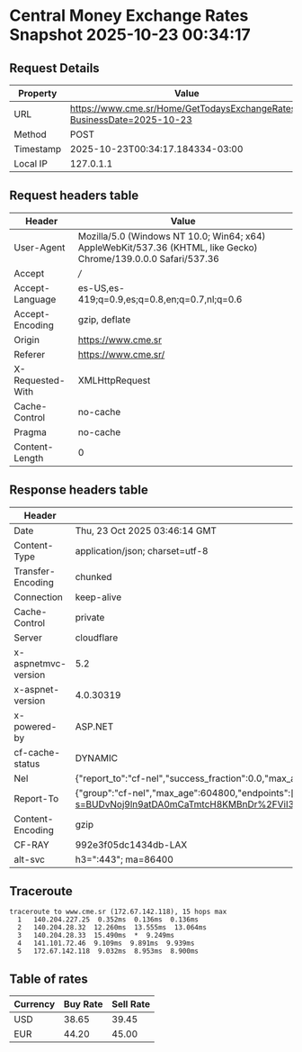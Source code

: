 # Central Money Exchange Rates Snapshot 2025-10-23 00:34:17
## Request Details

| Property | Value |
|----------|-------|
| URL | https://www.cme.sr/Home/GetTodaysExchangeRates/?BusinessDate=2025-10-23 |
| Method | POST |
| Timestamp | 2025-10-23T00:34:17.184334-03:00 |
| Local IP | 127.0.1.1 |
    
## Request headers table

| Header | Value |
|--------|-------|
| User-Agent | Mozilla/5.0 (Windows NT 10.0; Win64; x64) AppleWebKit/537.36 (KHTML, like Gecko) Chrome/139.0.0.0 Safari/537.36 |
| Accept | */* |
| Accept-Language | es-US,es-419;q=0.9,es;q=0.8,en;q=0.7,nl;q=0.6 |
| Accept-Encoding | gzip, deflate |
| Origin | https://www.cme.sr |
| Referer | https://www.cme.sr/ |
| X-Requested-With | XMLHttpRequest |
| Cache-Control | no-cache |
| Pragma | no-cache |
| Content-Length | 0 |

    
## Response headers table
| Header | Value |
|--------|-------|
| Date | Thu, 23 Oct 2025 03:46:14 GMT |
| Content-Type | application/json; charset=utf-8 |
| Transfer-Encoding | chunked |
| Connection | keep-alive |
| Cache-Control | private |
| Server | cloudflare |
| x-aspnetmvc-version | 5.2 |
| x-aspnet-version | 4.0.30319 |
| x-powered-by | ASP.NET |
| cf-cache-status | DYNAMIC |
| Nel | {"report_to":"cf-nel","success_fraction":0.0,"max_age":604800} |
| Report-To | {"group":"cf-nel","max_age":604800,"endpoints":[{"url":"https://a.nel.cloudflare.com/report/v4?s=BUDvNoj9ln9atDA0mCaTmtcH8KMBnDr%2FViI37Ix8jO1%2FyKzgrVLqooUtW2kcfUhC2Ge3UvtD02vi6CKC5Oyf8ULDCXVBVkR2Jj8%3D"}]} |
| Content-Encoding | gzip |
| CF-RAY | 992e3f05dc1434db-LAX |
| alt-svc | h3=":443"; ma=86400 |

## Traceroute 

```
traceroute to www.cme.sr (172.67.142.118), 15 hops max
  1   140.204.227.25  0.352ms  0.136ms  0.136ms 
  2   140.204.28.32  12.260ms  13.555ms  13.064ms 
  3   140.204.28.33  15.490ms  *  9.249ms 
  4   141.101.72.46  9.109ms  9.891ms  9.939ms 
  5   172.67.142.118  9.032ms  8.953ms  8.900ms 

```


## Table of rates

| Currency | Buy Rate | Sell Rate |
|----------|----------|-----------|
| USD | 38.65 | 39.45 |
| EUR | 44.20 | 45.00 |
